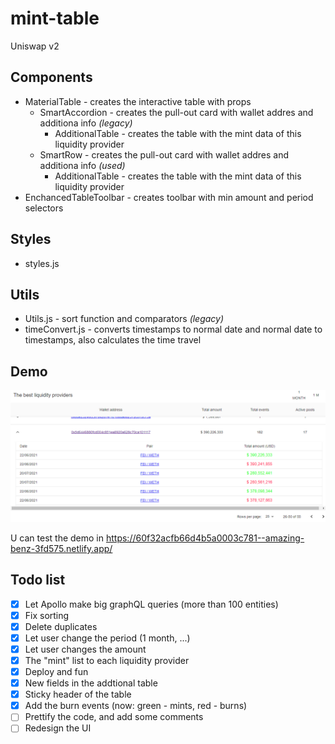 # mint-table

Uniswap v2

## Components 
  - MaterialTable - creates the interactive table with props
    - SmartAccordion - creates the pull-out card with wallet addres and additiona info *(legacy)*
      - AdditionalTable - creates the table with the mint data of this liquidity provider
    - SmartRow - creates the pull-out card with wallet addres and additiona info *(used)*
      - AdditionalTable - creates the table with the mint data of this liquidity provider
  - EnchancedTableToolbar - creates toolbar with min amount and period selectors
    

## Styles
  - styles.js

## Utils
  - Utils.js - sort function and comparators *(legacy)*
  - timeConvert.js - converts timestamps to normal date and normal date to timestamps, also calculates the time travel
  
## Demo
![Somth went wrong](/img/demo.png)

U can test the demo in https://60f32acfb66d4b5a0003c781--amazing-benz-3fd575.netlify.app/

## Todo list
  - [x] Let Apollo make big graphQL queries (more than 100 entities) 
  - [x] Fix sorting
  - [x] Delete duplicates
  - [x] Let user change the period (1 month, ...)
  - [x] Let user changes the amount
  - [x] The "mint" list to each liquidity provider
  - [x] Deploy and fun
  - [x] New fields in the addtional table
  - [x] Sticky header of the table
  - [x] Add the burn events (now: green - mints, red - burns)
  - [ ] Prettify the code, and add some comments
  - [ ] Redesign the UI